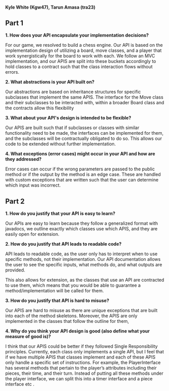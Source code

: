 #### Kyle White (Kgw47), Tarun Amasa (tra23)

## Part 1

**1.  How does your API encapsulate your implementation decisions?**


For our game, we resolved to build a chess engine. Our API is based on the implementation design of utilizing a board, move classes, and a player that work synergistically for the board to work with each. We follow an MVC implementation, and our APIS are split into these buckets accordingly to hold classes to a contract such that the class interaction flows without errors.

**2.  What abstractions is your API built on?**


Our abstractions are based on inheritance structures for specific subclasses that implement the same APIS. The interface for the Move class and their subclasses to be interacted with, within a broader Board class and the contracts allow this flexibility

**3.  What about your API's design is intended to be flexible?**


Our APIS are built such that if subclasses or classes with similar functionality need to be made, the interfaces can be implemented for them, and the subclasses will be contractually obligated to do so. This allows our code to be extended without further implementation.

**4.  What exceptions (error cases) might occur in your API and how are they addressed?**


Error cases can occur if the wrong parameters are passed to the public method or if the output by the method is an edge case. These are handled with custom exceptions that are written such that the user can determine which input was incorrect.

## Part 2

**1.  How do you justify that your API is easy to learn?**


Our APIs are easy to learn because they follow a generalized format with javadocs, we outline exactly which classes use which APIS, and they are easily open for extension.

**2.  How do you justify that API leads to readable code?**


API leads to readable code, as the user only has to interpret when to use specific methods, not their implementation. Our API documentation allows the user to see the specific inputs, what methods do, and what outputs are provided.

This also allows for extension, as the classes that use an API are contracted to use them, which means that you would be able to guarantee a method/implementation will be called for them.



**3.  How do you justify that API is hard to misuse?**


Our APIS are hard to misuse as there are unique exceptions that are built into each of the method skeletons. Moreover, the APIS are only implemented in the classes that follow the outline for them,

**4.  Why do you think your API design is good (also define what your measure of good is)?**


I think that our APIS could be better if they followed Single Responsibility principles. Currently, each class only implements a single API, but I feel that if we have multiple APIS that classes implement and each of these APIS only handle a specific set of instructions. For example, the PlayerInterface has several methods that pertain to the player’s attributes including their pieces, their time, and their turn. Instead of putting all these methods under the player interface, we can split this into a timer interface and a piece interface etc .